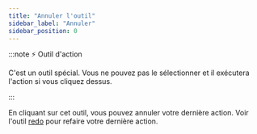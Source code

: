 ```yaml
---
title: "Annuler l'outil"
sidebar_label: "Annuler"
sidebar_position: 0
---
```


:::note ⚡ Outil d'action

C'est un outil spécial. Vous ne pouvez pas le sélectionner et il exécutera l'action si vous cliquez dessus.

:::

En cliquant sur cet outil, vous pouvez annuler votre dernière action. Voir l'outil [redo](redo) pour refaire votre dernière action.

